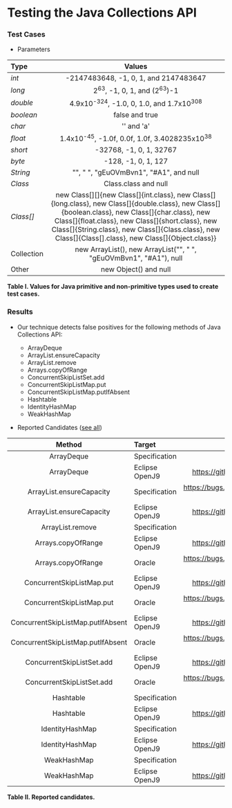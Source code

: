 # Testing the Java Collections API

### Test Cases

 * Parameters
 

 | Type 	 | Values |
 |:----------|:---------------:|
 |*int*      | -2147483648, -1, 0, 1, and 2147483647 |
 |*long*     | 2<sup>63</sup>, -1, 0, 1, and (2<sup>63</sup>)-1 |
 |*double*   | 4.9x10<sup>-324</sup>, -1.0, 0, 1.0, and 1.7x10<sup>308</sup> |
 |*boolean*  | false and true |
 |*char*     | '' and 'a' |                   
 |*float*    | 1.4x10<sup>-45</sup>, -1.0f, 0.0f, 1.0f, 3.4028235x10<sup>38</sup> |  
 |*short*    | -32768, -1, 0, 1, 32767|
 |*byte*     | -128, -1, 0, 1, 127 |
 |*String*   | "", " ", "gEuOVmBvn1", "#A1", and null | 
 |*Class*    | Class.class and null |
 |*Class[]*  | new Class[][]{new Class[]{int.class}, new Class[]{long.class}, new Class[]{double.class}, new Class[]{boolean.class}, new Class[]{char.class}, new Class[]{float.class}, new Class[]{short.class}, new Class[]{String.class}, new Class[]{Class.class}, new Class[]{Class[].class}, new Class[]{Object.class}} |
 | Collection | new ArrayList(), new ArrayList("", " ", "gEuOVmBvn1", "#A1"), null |
 |Other      | new Object() and null |     

**Table I. Values for Java primitive and non-primitive types used to create test cases.**

### Results
 
 * Our technique detects false positives for the following methods of Java Collections API:
   * ArrayDeque
   * ArrayList.ensureCapacity
   * ArrayList.remove
   * Arrays.copyOfRange
   * ConcurrentSkipListSet.add
   * ConcurrentSkipListMap.put
   * ConcurrentSkipListMap.putIfAbsent
   * Hashtable
   * IdentityHashMap
   * WeakHashMap

 * Reported Candidates ([see all](all-reported-candidates.md))

 
 | Method 				| Target | Report ID/Bug Tracker URL | Status |
 |:----------:|:---------------|---------------:|---------------:|
 |ArrayDeque 			| Specification | 9063252	| Open |
 |ArrayDeque 			| Eclipse OpenJ9| https://github.com/eclipse/openj9/issues/8221 | Rejected |
 |ArrayList.ensureCapacity 	| Specification | https://bugs.java.com/bugdatabase/view_bug.do?bug_id=JDK-8227674								|Rejected |
 |ArrayList.ensureCapacity	| Eclipse OpenJ9| https://github.com/eclipse/openj9/issues/6449 | Open |
 |ArrayList.remove 		| Specification | 9063256	| Open |
 |Arrays.copyOfRange 			| Eclipse OpenJ9| https://github.com/eclipse/openj9/issues/6682 | Open |
 |Arrays.copyOfRange		| Oracle	| https://bugs.java.com/bugdatabase/view_bug.do?bug_id=JDK-8229268	| Rejected |
 |ConcurrentSkipListMap.put	| Eclipse OpenJ9| https://github.com/eclipse/openj9/issues/6595 | Open |
 |ConcurrentSkipListMap.put	| Oracle	| https://bugs.java.com/bugdatabase/view_bug.do?bug_id=8228864	| Fixed |
 |ConcurrentSkipListMap.putIfAbsent	| Eclipse OpenJ9| https://github.com/eclipse/openj9/issues/6596 | Open |
 |ConcurrentSkipListMap.putIfAbsent| Oracle	| https://bugs.java.com/bugdatabase/view_bug.do?bug_id=8228865	| Fixed |
 |ConcurrentSkipListSet.add		| Eclipse OpenJ9| https://github.com/eclipse/openj9/issues/6597 | Open |
 |ConcurrentSkipListSet.add	| Oracle	| https://bugs.java.com/bugdatabase/view_bug.do?bug_id=8228866	| Fixed |
 |Hashtable 			| Specification | 9063253	| Open |
 |Hashtable 			| Eclipse OpenJ9| https://github.com/eclipse/openj9/issues/8222 | Rejected |
 |IdentityHashMap 		| Specification | 9063254	| Open |
 |IdentityHashMap 			| Eclipse OpenJ9| https://github.com/eclipse/openj9/issues/8223 | Rejected |
 |WeakHashMap 			| Specification | 9063255	| Open |
 |WeakHashMap 			| Eclipse OpenJ9| https://github.com/eclipse/openj9/issues/8224 | Rejected |

**Table II. Reported candidates.**
